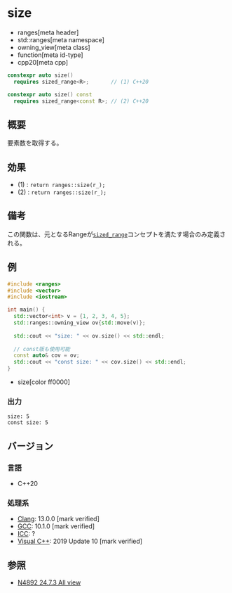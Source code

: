 # size
* ranges[meta header]
* std::ranges[meta namespace]
* owning_view[meta class]
* function[meta id-type]
* cpp20[meta cpp]

```cpp
constexpr auto size()
  requires sized_range<R>;       // (1) C++20

constexpr auto size() const
  requires sized_range<const R>; // (2) C++20
```

## 概要

要素数を取得する。

## 効果

- (1) : `return ranges::size(r_);`
- (2) : `return ranges::size(r_);`

## 備考

この関数は、元となるRangeが[`sized_range`](../sized_range.md)コンセプトを満たす場合のみ定義される。

## 例
```cpp example
#include <ranges>
#include <vector>
#include <iostream>

int main() {
  std::vector<int> v = {1, 2, 3, 4, 5};
  std::ranges::owning_view ov{std::move(v)};
  
  std::cout << "size: " << ov.size() << std::endl;
  
  // const版も使用可能
  const auto& cov = ov;
  std::cout << "const size: " << cov.size() << std::endl;
}
```
* size[color ff0000]

### 出力
```
size: 5
const size: 5
```

## バージョン
### 言語
- C++20

### 処理系
- [Clang](/implementation.md#clang): 13.0.0 [mark verified]
- [GCC](/implementation.md#gcc): 10.1.0 [mark verified]
- [ICC](/implementation.md#icc): ?
- [Visual C++](/implementation.md#visual_cpp): 2019 Update 10 [mark verified]

## 参照
- [N4892 24.7.3 All view](https://timsong-cpp.github.io/cppwp/n4892/range.all)